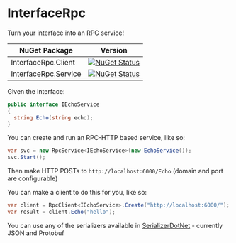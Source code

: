 # InterfaceRpc
Turn your interface into an RPC service!

| NuGet Package | Version |
| --- | --- |
| InterfaceRpc.Client | [![NuGet Status](https://img.shields.io/nuget/v/InterfaceRpc.Client.svg?style=flat)](https://www.nuget.org/packages/InterfaceRpc.Client/) |
| InterfaceRpc.Service | [![NuGet Status](https://img.shields.io/nuget/v/InterfaceRpc.Service.svg?style=flat)](https://www.nuget.org/packages/InterfaceRpc.Service/) |


Given the interface:
```csharp
public interface IEchoService
{
  string Echo(string echo);
}
```
You can create and run an RPC-HTTP based service, like so:
```csharp
var svc = new RpcService<IEchoService>(new EchoService());
svc.Start();
```
Then make HTTP POSTs to `http://localhost:6000/Echo` (domain and port are configurable)

You can make a client to do this for you, like so:
```csharp
var client = RpcClient<IEchoService>.Create("http://localhost:6000/");
var result = client.Echo("hello");
```

You can use any of the serializers available in [SerializerDotNet](https://www.nuget.org/packages/SerializerDotNet) - currently JSON and Protobuf
